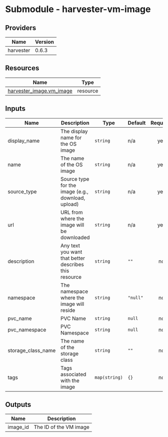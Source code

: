 # Submodule - harvester-vm-image

<!-- BEGIN_TF_DOCS -->
## Providers

| Name | Version |
|------|---------|
| harvester | 0.6.3 |

## Resources

| Name | Type |
|------|------|
| [harvester_image.vm_image](https://registry.terraform.io/providers/harvester/harvester/0.6.3/docs/resources/image) | resource |

## Inputs

| Name | Description | Type | Default | Required |
|------|-------------|------|---------|:--------:|
| display_name | The display name for the OS image | `string` | n/a | yes |
| name | The name of the OS image | `string` | n/a | yes |
| source_type | Source type for the image (e.g., download, upload) | `string` | n/a | yes |
| url | URL from where the image will be downloaded | `string` | n/a | yes |
| description | Any text you want that better describes this resource | `string` | `""` | no |
| namespace | The namespace where the image will reside | `string` | `"null"` | no |
| pvc_name | PVC Name | `string` | `null` | no |
| pvc_namespace | PVC Namespace | `string` | `null` | no |
| storage_class_name | The name of the storage class | `string` | `""` | no |
| tags | Tags associated with the image | `map(string)` | `{}` | no |

## Outputs

| Name | Description |
|------|-------------|
| image_id | The ID of the VM image |
<!-- END_TF_DOCS -->
